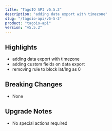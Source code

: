 ```yaml
---
title: "TagoIO API v5.5.2"
description: "adding data export with timezone"
slug: "/tagoio-api/v5-5-2"
product: "tagoio-api"
version: "v5.5.2"
---
```


## Highlights

- adding data export with timezone
- adding custom fields on data export
- removing rule to block lat/lng as 0

## Breaking Changes

- None

## Upgrade Notes

- No special actions required
